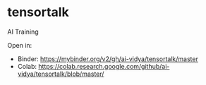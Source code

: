 # tensortalk
AI Training

Open in:
- Binder: https://mybinder.org/v2/gh/ai-vidya/tensortalk/master
- Colab: https://colab.research.google.com/github/ai-vidya/tensortalk/blob/master/
